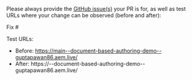 Please always provide the [GitHub issue(s)](../issues) your PR is for, as well as test URLs where your change can be observed (before and after):

Fix #<gh-issue-id>

Test URLs:
- Before: https://main--document-based-authoring-demo--guptapawan86.aem.live/
- After: https://<branch>--document-based-authoring-demo--guptapawan86.aem.live/
